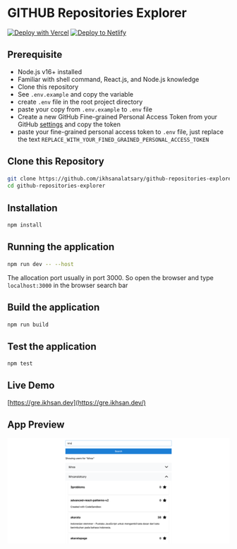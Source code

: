 # GITHUB Repositories Explorer

[![Deploy with Vercel](https://vercel.com/button)](https://vercel.com/new/clone?repository-url=https%3A%2F%2Fgithub.com%2Fikhsanalatsary%2Fgithub-repositories-explorer&env=VITE_GH_SECRET)
[![Deploy to Netlify](https://www.netlify.com/img/deploy/button.svg)](https://app.netlify.com/start/deploy?repository=https%3A%2F%2Fgithub.com%2Fikhsanalatsary%2Fgithub-repositories-explorer#VITE_GH_SECRET=your_token)


## Prerequisite
- Node.js v16+ installed
- Familiar with shell command, React.js, and Node.js knowledge
- Clone this repository
- See `.env.example` and copy the variable
- create `.env` file in the root project directory
- paste your copy from `.env.example` to `.env` file
- Create a new GitHub Fine-grained Personal Access Token from your GitHub [settings](https://github.com/settings/tokens?type=beta) and copy the token
- paste your fine-grained personal access token to `.env` file, just replace the text `REPLACE_WITH_YOUR_FINED_GRAINED_PERSONAL_ACCESS_TOKEN`

## Clone this Repository
```bash
git clone https://github.com/ikhsanalatsary/github-repositories-explorer.git --depth 1 && \
cd github-repositories-explorer
```

## Installation
```bash
npm install
```

## Running the application
```bash
npm run dev -- --host
```

The allocation port usually in port 3000. So open the browser and type `localhost:3000` in the browser search bar

## Build the application
```bash
npm run build
```

## Test the application
```bash
npm test
```

## Live Demo
[https://gre.ikhsan.dev](https://gre.ikhsan.dev/)

## App Preview
![ikhsanalatsary_github_repositories_explorer](https://raw.githubusercontent.com/ikhsanalatsary/github-repositories-explorer/main/Vite-React-TS.png)
